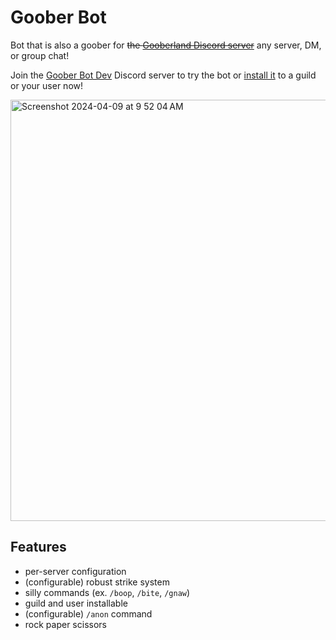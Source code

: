 # Goober Bot

<!--- [![Rust](https://github.com/valentinegb/goober-bot/actions/workflows/rust.yml/badge.svg)](https://github.com/valentinegb/goober-bot/actions/workflows/rust.yml) --->

Bot that is also a goober for ~~the [Gooberland Discord server](https://discord.gg/NCd88hxUFc)~~ any server, DM, or group chat!

Join the [Goober Bot Dev](https://discord.gg/7v2aY2YzJU) Discord server to try the bot or [install it](https://discord.com/oauth2/authorize?client_id=1226752321971687537) to a guild or your user now!

<img width="674" alt="Screenshot 2024-04-09 at 9 52 04 AM" src="https://github.com/valentinegb/goober-bot/assets/35977727/57d110bf-97da-4c2e-a78a-fee1eb5e0307">

## Features

- per-server configuration
- (configurable) robust strike system
- silly commands (ex. `/boop`, `/bite`, `/gnaw`)
- guild and user installable
- (configurable) `/anon` command
- rock paper scissors
